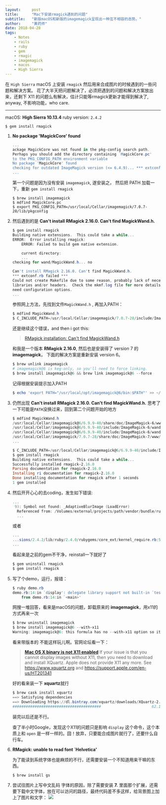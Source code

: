 ```yaml
---
layout:     post
title:      "Mac下安装rmagick遇到的问题"
subtitle:   "新版macOS和新版的imagemagick呈现出一种互不相容的态势。"
author:     "黄药师"
date: 2018-04-28
tags:
    - Notes
    - rails
    - ruby
    - gem
    - rmagic
    - imagemagick
    - macos
    - High Sierra
---
```


在 `High Sierra` macOS 上安装 `rmagick` 然后用来合成图片的时候遇到的一些问题和解决方案。
花了大半天把问题解决了，必须把遇到的问题和解决方案放出来，还剩下 X11 的问题么有解决，估计只能等rmagick更新才能得到解决了, anyway, 不影响功能，who care.

---

macOS: **High Sierra 10.13.4**
ruby version: `2.4.2`

```powershell
$ gem install rmagick
```

1. **No package 'MagickCore' found**

    ```powershell
    ...
    ackage MagickCore was not found in the pkg-config search path.
    Perhaps you should add the directory containing `MagickCore.pc'
    to the PKG_CONFIG_PATH environment variable
    No package 'MagickCore' found
    checking for outdated ImageMagick version (<= 6.4.9)... *** extconf.rb failed ***
    ...
    ```
    第一个问题是因为没有安装 `imagemagick`, 遂安装之，
    然后把 PATH 加载一下，重新 `gem install rmagick`
    ```
    $ brew install imagemagick
    $ mdfind MagickCore.pc
    $ export PKG_CONFIG_PATH=/usr/local/Cellar/imagemagick/7.0.7-28/lib/pkgconfig
    ```


2.  然后遇到的是 **Can't install RMagick 2.16.0. Can't find MagickWand.h.**

    ```powershell
    $ gem install rmagick
    Building native extensions.  This could take a while...
    ERROR:  Error installing rmagick:
        ERROR: Failed to build gem native extension.

        current directory: 
        ...
    checking for wand/MagickWand.h... no

    Can't install RMagick 2.16.0. Can't find MagickWand.h.
    *** extconf.rb failed ***
    Could not create Makefile due to some reason, probably lack of necessary
    libraries and/or headers.  Check the mkmf.log file for more details.  You may
    need configuration options.
    ...
    ```

    参照网上方法，先找到文件`MagickWand.h` , 再加入PATH：
    ```powershell
    $ mdfind MagickWand.h
    $ C_INCLUDE_PATH=/usr/local/Cellar/imagemagick/7.0.7-28/include/ImageMagick-7/
    ```
    还是继续这个错误，and then i got this:
    > [RMagick installation: Can't find MagickWand.h
    ](https://stackoverflow.com/questions/39494672/rmagick-installation-cant-find-magickwand-h)

    和我是一个版本 **RMagick 2.16.0**, 然后也是安装得了 version 7 的 **imagemagick**，
    下面的解决方案是重新安装 version 6。 
    ```powershell
    $ brew unlink imagemagick
    # imagemagick@6 is keg-only, so you'll need to force linking.
    $ brew install imagemagick@6 && brew link imagemagick@6 --force
    ```
     记得根据安装提示加入PATH

    ```powershell
    $ echo 'export PATH="/usr/local/opt/imagemagick@6/bin:$PATH"' >> ~/.zshrc
    ```

3. 仍然出现 **Can't install RMagick 2.16.0. Can't find MagickWand.h.**
    思考了一下可能是`PATH`没换过来，回到第二个问题开始的地方
 
    ```powershell
    $ mdfind MagickWand.h
    /usr/local/Cellar/imagemagick@6/6.9.9-40/share/doc/ImageMagick-6/www/api/MagickWand/struct__MagickWand.html
    /usr/local/Cellar/imagemagick@6/6.9.9-40/include/ImageMagick-6/wand/magick-wand.h # <= this what we need 
    /usr/local/Cellar/imagemagick@6/6.9.9-40/include/ImageMagick-6/wand/MagickWand.h
    /usr/local/Cellar/imagemagick/7.0.7-28/share/doc/ImageMagick-7/www/magick-wand.html
    ...

    $ C_INCLUDE_PATH=/usr/local/Cellar/imagemagick@6/6.9.9-40/include/ImageMagick-6/
    $ gem install rmagick
    Building native extensions.  This could take a while...
    Successfully installed rmagick-2.16.0
    Parsing documentation for rmagick-2.16.0
    Installing ri documentation for rmagick-2.16.0
    Done installing documentation for rmagick after 1 seconds
    1 gem installed
    ```

4. 然后开开心心的去coding，发生如下错误:

    ```powershell
    ...
     9): Symbol not found: _AdaptiveBlurImage (LoadError)
      Referenced from: /Volumes/external/projects/path/vendor/bundle/ruby/2.2.0/extensions/x86_64-darwin-14/2.2.0-static/rmagick-2.16.0/RMagick2.bundle
      ...
    ```
    或者
    ```powershell
    ...
    ...sions/2.4.2/lib/ruby/2.4.0/rubygems/core_ext/kernel_require.rb:55:in `require': dlopen(/Users/xxx/.rbenv/versions/2.4.2/lib/ruby/gems/2.4.0/gems/rmagick-2.16.0/lib/RMagick2.bundle, 9): Library not loaded: /usr/local/opt/imagemagick/lib/libMagickWand-7.Q16HDRI.5.dylib (LoadError)
    ...
    ```

    看起来是之前的gem不干净，reinstall一下就好了

    ```powershell
    $ gem uninstall rmagick
    $ gem install rmagick
    ```

5. 写了个demo，运行，报错：

    ```powershell
    $ ruby demo.rb
    demo.rb:14:in `display': delegate library support not built-in `test.png' (X11) @ error/display.c/DisplayImages/16056 (Magick::ImageMagickError)
        from demo.rb:14:in `<main>'
    ```
    网搜一堆回答，看来是macOS的问题，卸载原来的 **imagemagick**，用x11的方式再来一次

    ```powershell
    $ brew uninstall imagemagick
    $ brew install imagemagick@6 --with-x11
    Warning: imagemagick@6: this formula has no --with-x11 option so it will be ignored!
    ```
    看来带版本的 不能这样玩儿啊。官网论坛看一下：
    > [**Mac OS X binary is not X11 enabled**](https://imagemagick.org/discourse-server/viewtopic.php?t=32616)
    > If your issue is that you cannot display images without X11, then you need to download and install XQuartz. Apple does not provide X11 any more. See https://www.xquartz.org and https://support.apple.com/en-us/HT201341

    好的看来装一下 **xquartz**就行
    ```powershell
    $ brew cask install xquartz
    ==> Satisfying dependencies
    ==> Downloading https://dl.bintray.com/xquartz/downloads/XQuartz-2.7.11.dmg
    ########################################                       62.1%
    ```
    装完以后还是不行。

    查了半小时Google，发现这个X11的问题只是影响 `display` 这个命令，这个本质上和 `open` 是一样一样的。囧！放弃，只要能合成图片就行了，还要什么自行车。

6. **RMagick: unable to read font `Helvetica'**

    为了能读到系统字体也是麻烦的不行，还需要安装一个不知道用来干嘛的东西。
    ```powershell
    $ brew install gs
    ```

7. 尝试往图片上写中文乱码
  字体的原因，除了需要安装 **7.** 里面那个扩展，还需要下载中文字体，放在可以访问的路径，最终代码差不多这样，给背景图上加上了图片和文字：
  ![](https://ws1.sinaimg.cn/large/006tNc79gy1fqshntqoqfj30bq0j4795.jpg)